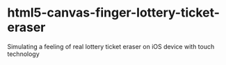 html5-canvas-finger-lottery-ticket-eraser
=========================================

Simulating a feeling of real lottery ticket eraser on iOS device with touch technology